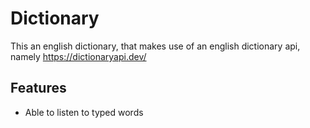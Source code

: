# Dictionary #
This an english dictionary, that makes use of an english dictionary api, namely https://dictionaryapi.dev/

## Features ##
- Able to listen to typed words
